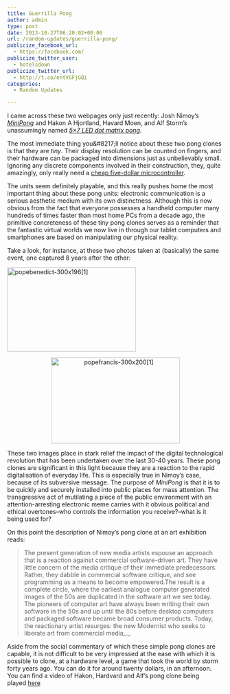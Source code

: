 ```yaml
---
title: Guerrilla Pong
author: admin
type: post
date: 2013-10-27T06:20:02+00:00
url: /random-updates/guerrilla-pong/
publicize_facebook_url:
  - https://facebook.com/
publicize_twitter_user:
  - hotelsdown
publicize_twitter_url:
  - http://t.co/entVGFjGQi
categories:
  - Random Updates

---
```

I came across these two webpages only just recently: Josh Nimoy&#8217;s [_MiniPong_][1] and Hakon A Hjortland, Havard Moen, and Alf Storm&#8217;s unassumingly named [_5&#215;7 LED dot matrix pong_][2].

The most immediate thing you\&#8217;ll notice about these two pong clones is that they are _tiny_. Their display resolution can be counted on fingers, and their hardware can be packaged into dimensions just as unbelievably small. Ignoring any discrete components involved in their construction, they, quite amazingly, only really need a [cheap five-dollar microcontroller][3].

The units seem definitely playable, and this really pushes home the most important thing about these pong units: electronic communication is a serious aesthetic medium with its own distinctness. Although this is now obvious from the fact that everyone possesses a handheld computer many hundreds of times faster than most home PCs from a decade ago, the primitive concreteness of these tiny pong clones serves as a reminder that the fantastic virtual worlds we now live in through our tablet computers and smartphones are based on manipulating our physical reality.

<p style="text-align:left;">
  Take a look, for instance, at these two photos taken at (basically) the same event, one captured 8 years after the other:
</p>

<p style="text-align:left;">
  <a href="http://doubledashgames.com/subdomains/exportingblogs/wp-content/uploads/2013/10/popebenedict-300x1961.jpg"><img class="size-full wp-image-624 aligncenter" alt="popebenedict-300x196[1]" src="http://doubledashgames.com/subdomains/exportingblogs/wp-content/uploads/2013/10/popebenedict-300x1961.jpg" width="300" height="196" /></a>
</p>

<p style="text-align:center;">
  <a href="http://doubledashgames.com/subdomains/exportingblogs/wp-content/uploads/2013/10/popefrancis-300x2001.jpg"><img class="size-full wp-image-626 aligncenter" alt="popefrancis-300x200[1]" src="http://doubledashgames.com/subdomains/exportingblogs/wp-content/uploads/2013/10/popefrancis-300x2001.jpg" width="300" height="200" /></a>
</p>

These two images place in stark relief the impact of the digital technological revolution that has been undertaken over the last 30-40 years. These pong clones are significant in this light because they are a reaction to the rapid digitalisation of everyday life. This is especially true in Nimoy&#8217;s case, because of its subversive message. The purpose of _MiniPong_ is that it is to be quickly and securely installed into public places for mass attention. The transgressive act of mutilating a piece of the public environment with an attention-arresting electronic meme carries with it obvious political and ethical overtones&#8211;who controls the information you receive?&#8211;what is it being used for?

On this point the description of Nimoy&#8217;s pong clone at an art exhibition reads:

> The present generation of new media artists espouse an approach that is a reaction against commercial software-driven art. They have little concern of the media critique of their immediate predecessors. Rather, they dabble in commercial software critique, and see programming as a means to become empowered.The result is a complete circle, where the earliest analogue computer generated images of the 50s are duplicated in the software art we see today. The pioneers of computer art have always been writing their own software in the 50s and up until the 80s before desktop computers and packaged software became broad consumer products. Today, the reactionary artist resurges: the new Modernist who seeks to liberate art from commercial media_._

Aside from the social commentary of which these simple pong clones are capable, it is not difficult to be very impressed at the ease with which it is possible to clone, at a hardware level, a game that took the world by storm forty years ago. You can do it for around twenty dollars, in an afternoon. You can find a video of Hakon, Hardvard and Alf&#8217;s pong clone being played [here][4]

 [1]: http://jtnimoy.net/itp/minipong/
 [2]: http://heim.ifi.uio.no/haakoh/avr/
 [3]: http://www.ebay.com.au/itm/261090768825?ssPageName=STRK:MEWNX:IT&_trksid=p3984.m1439.l2649
 [4]: //jumpnshoot9000.com/wp-content/uploads/2013/04/pong.avi\"